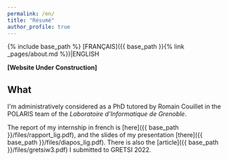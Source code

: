 ```yaml
---
permalink: /en/
title: "Résumé"
author_profile: true
---
```

{% include base_path %}
[FRANÇAIS]({{ base_path }}{% link _pages/about.md %})|ENGLISH



**[Website Under Construction]**
## What
I'm administratively considered as a PhD tutored by Romain Couillet in the POLARIS team of the *Laboratoire d'Informatique de Grenoble*. 

The report of my internship in french is [here]({{ base_path }}/files/rapport_lig.pdf), and the slides of my presentation [there]({{ base_path }}/files/diapos_lig.pdf). There is also the [article]({{ base_path }}/files/gretsiw3.pdf) I submitted to GRETSI 2022.


<!--
## Short bio
Currently ending my education at [Polytech Sorbonne](https://www.polytech.sorbonne-universite.fr/formations/mathematiques-appliques-et-informatique) in Applied Mathematics and Computer Science, I'm working at the [Laboratoire d'Informatique de Grenoble](https://www.liglab.fr/). You can have a look at my [projects]({{ base_path }}/projects/).

The report of my internship in french is [here]({{ base_path }}/files/rapport_lig.pdf), and the slides of my presentation [there]({{ base_path }}/files/diapos_lig.pdf). There is also the [article]({{ base_path }}/files/gretsiw3.pdf) I submitted to GRETSI 2022.

## LIG internship, since the 1/10/2021
I'm simultaneously working on this 2 objectives:
### Machine learning of system dynamics
* Objective: From given dynamic data, try to learn causal relations, interconnections, functions that link variables.
* Means: Train an Echo State Network (ESN) to predict the next sequence of this varaibles. Then analyse within the neurone reservoir inside the network, what type of dynamics, relations and paramters have been learnt.
* Currently: 12/10, I try to understand how does an ESN work

### Understanding ecological models and teaching applications
* Objective: Use models like Wolrd3, HANDY or Structural Deomgraphic Theory to help us understanding out world's dynamics and deduce adapted solutions in front of the ecological crisis
* Means: Simple implementations of these models for teaching applications
* Currently: 12/10, I try to implement the 12 meadows's senarios on pyworld3

### Final objective
It would be to gather the two objectives by automatically learning system dynamics of models like World3 etc.

### Ending 07/03
My report in french is [here]({{ base_path }}/files/rapport_lig.pdf), and the slides of my presentation [there]({{ base_path }}/files/diapos_lig.pdf).


### Potentially interesting qualities
* I like complex and multi-field problems
* I tend to criticize the meaning and the usefulness of my activity
* I'm not afraid of proposing absurd ideas and questions

## Research interests
* Machine Learning, theoretical aspects
* Ecology, Environmental studies
* Graphical Models, Inference, Causality
* Combinatorial Optimisation, Graph Theory
* Topological Approaches in Data Analysis


## Ideal Internship
I listed here the criteria I find the most important for my final internship. It should last 6 months and begin as soon as possible.

### Field
* Machine Learning, theoretical aspects
* Conductive to interesting metaphysical thoughts: Causality, Information, Learning, etc.
* Possible applications in ecological and environmental studies

### Context and objectives
* To have a clear conduct line and objective
* To be free to explore and criticize the objective
* Theoretical aspects and interpretations at the core of the objective
* Some application and implementation part, with some algorithmic challenges, and minimum coding and high performance computing details

### Lab
 Une ville agréable et riche à découvrir, Toulouse, Lyon, Nancy, Grenoble
* Laboratoire accessible en vélo
* Travail en présentiel, avec quelque flexibilité
* Being able to interact with several researchers, to discover, to go to conferences

### Divers
* Éviter d'être financé par des organisations louches (industries d'armement, finance, acquisition de données personelles, etc.) -->

